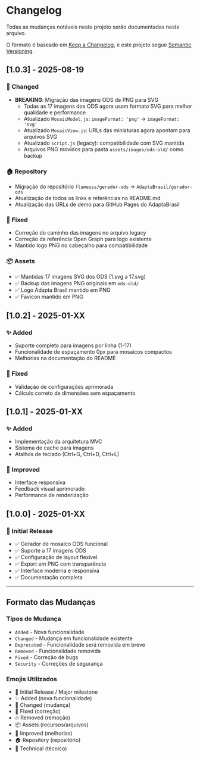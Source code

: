 # Changelog

Todas as mudanças notáveis neste projeto serão documentadas neste arquivo.

O formato é baseado em [Keep a Changelog](https://keepachangelog.com/pt-BR/1.0.0/),
e este projeto segue [Semantic Versioning](https://semver.org/spec/v2.0.0.html).

## [1.0.3] - 2025-08-19

### 🔄 Changed
- **BREAKING**: Migração das imagens ODS de PNG para SVG
  - Todas as 17 imagens dos ODS agora usam formato SVG para melhor qualidade e performance
  - Atualizado `MosaicModel.js`: `imageFormat: 'png'` → `imageFormat: 'svg'`
  - Atualizado `MosaicView.js`: URLs das miniaturas agora apontam para arquivos SVG
  - Atualizado `script.js` (legacy): compatibilidade com SVG mantida
  - Arquivos PNG movidos para pasta `assets/images/ods-old/` como backup

### 🏠 Repository
- Migração do repositório `flameuss/gerador-ods` → `AdaptaBrasil/gerador-ods`
- Atualização de todos os links e referências no README.md
- Atualização das URLs de demo para GitHub Pages do AdaptaBrasil

### 🐛 Fixed
- Correção do caminho das imagens no arquivo legacy
- Correção da referência Open Graph para logo existente
- Mantido logo PNG no cabeçalho para compatibilidade

### 📦 Assets
- ✅ Mantidas 17 imagens SVG dos ODS (1.svg a 17.svg)
- ✅ Backup das imagens PNG originais em `ods-old/`
- ✅ Logo Adapta Brasil mantido em PNG
- ✅ Favicon mantido em PNG

## [1.0.2] - 2025-01-XX

### ✨ Added
- Suporte completo para imagens por linha (1-17)
- Funcionalidade de espaçamento 0px para mosaicos compactos
- Melhorias na documentação do README

### 🔧 Fixed
- Validação de configurações aprimorada
- Cálculo correto de dimensões sem espaçamento

## [1.0.1] - 2025-01-XX

### ✨ Added
- Implementação da arquitetura MVC
- Sistema de cache para imagens
- Atalhos de teclado (Ctrl+G, Ctrl+D, Ctrl+L)

### 🎨 Improved
- Interface responsiva
- Feedback visual aprimorado
- Performance de renderização

## [1.0.0] - 2025-01-XX

### 🎉 Initial Release
- ✅ Gerador de mosaico ODS funcional
- ✅ Suporte a 17 imagens ODS
- ✅ Configuração de layout flexível
- ✅ Export em PNG com transparência
- ✅ Interface moderna e responsiva
- ✅ Documentação completa

---

## Formato das Mudanças

### Tipos de Mudança
- `Added` - Nova funcionalidade
- `Changed` - Mudança em funcionalidade existente
- `Deprecated` - Funcionalidade será removida em breve
- `Removed` - Funcionalidade removida
- `Fixed` - Correção de bugs
- `Security` - Correções de segurança

### Emojis Utilizados
- 🎉 Initial Release / Major milestone
- ✨ Added (nova funcionalidade)
- 🔄 Changed (mudança)
- 🐛 Fixed (correção)
- 🔥 Removed (remoção)
- 📦 Assets (recursos/arquivos)
- 🎨 Improved (melhorias)
- 🏠 Repository (repositório)
- 🔧 Technical (técnico)
